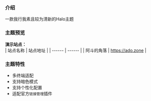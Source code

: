 ### 介绍
一款我行我素且较为清新的Halo主题

### 主题预览  

**演示站点：**  
| 站点名称 | 站点地址 |
| ------ | ------ |
| 阿斗的角落 | https://ado.zone |  

### 主题特性  
- 多终端适配
- 支持暗色模式
- 支持个性化配置
- 适配官方`链接管理`插件






